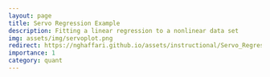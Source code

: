 ```yaml
---
layout: page
title: Servo Regression Example
description: Fitting a linear regression to a nonlinear data set
img: assets/img/servoplot.png
redirect: https://nghaffari.github.io/assets/instructional/Servo_Regression.html
importance: 1
category: quant
---
```

